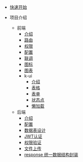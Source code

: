 * [快速开始](/start.md)
* 项目介绍

  - 前端
    - [介绍](/front-end/introduce.md)
    - [路由](/front-end/router.md)
    - [权限](/front-end/perm.md)
    - [配置](/front-end/setting.md)
    - [联调](/front-end/api.md)
    - [图标](/front-end/icons.md)
    - [图表](/front-end/chart.md)
    - k-ui
      - [介绍](/front-end/k-ui/introduce.md)
      - [表格](/front-end/k-ui/k-table.md)
      - [表单](/front-end/k-ui/k-form.md)
      - [状态点](/front-end/k-ui/k-badge.md)
      - [懒加载](/front-end/k-ui/k-lazy.md)
  - 后端
    - [介绍](/back-end/introduce.md)
    - [配置](/back-end/setting.md)
    - [数据表设计](/back-end/database.md)
    - [JWT认证](/back-end/jwt.md)
    - [权限验证](/back-end/perm.md)
    - [文件上传](/back-end/file.md)
    - [response 统一数据结构封装](/back-end/result.md)
